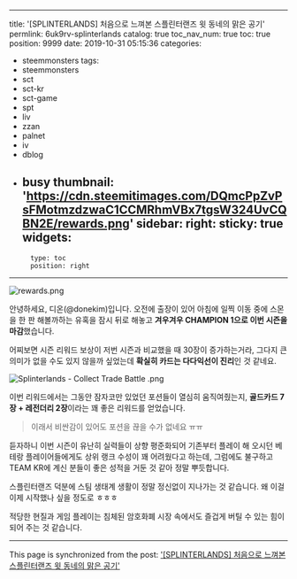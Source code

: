 
---
title: '[SPLINTERLANDS] 처음으로 느껴본 스플린터랜즈 윗 동네의 맑은 공기'
permlink: 6uk9rv-splinterlands
catalog: true
toc_nav_num: true
toc: true
position: 9999
date: 2019-10-31 05:15:36
categories:
- steemmonsters
tags:
- steemmonsters
- sct
- sct-kr
- sct-game
- spt
- liv
- zzan
- palnet
- iv
- dblog
- busy
thumbnail: 'https://cdn.steemitimages.com/DQmcPpZvPsFMotmzdzwaC1CCMRhmVBx7tgsW324UvCQBN2E/rewards.png'
sidebar:
    right:
        sticky: true
widgets:
    -
        type: toc
        position: right
---


![rewards.png](https://cdn.steemitimages.com/DQmcPpZvPsFMotmzdzwaC1CCMRhmVBx7tgsW324UvCQBN2E/rewards.png)

안녕하세요, 디온(@donekim)입니다. 오전에 출장이 있어 아침에 일찍 이동 중에 스몬을 한 판 해볼까하는 유혹을 잠시 뒤로 해놓고 **겨우겨우 CHAMPION 1으로 이번 시즌을 마감**했습니다.

어찌보면 시즌 리워드 보상이 저번 시즌과 비교했을 때 30장이 증가하는거라, 그다지 큰 의미가 없을 수도 있지 않을까 싶었는데 **확실히 카드는 다다익선이 진리**인 것 같네요.

![Splinterlands - Collect  Trade  Battle .png](https://cdn.steemitimages.com/DQmc2dd3f7dRCQrqnUhNycFCmu9Uy3hnU3tGuBFaxvYHUhu/Splinterlands%20-%20Collect%20%20Trade%20%20Battle%20.png)

이번 리워드에서는 그동안 잠자코만 있었던 포션들이 열심히 움직여줬는지, **골드카드 7장 + 레전더리 2장**이라는 꽤 좋은 리워드를 얻었습니다.

> 이래서 비싼감이 있어도 포션을 끊을 수가 없네요 ㅠㅠ

듣자하니 이번 시즌이 유난히 실력들이 상향 평준화되어 기존부터 플레이 해 오시던 베테랑 플레이어들에게도 상위 랭크 수성이 꽤 어려웠다고 하는데, 그럼에도 불구하고 TEAM KR에 계신 분들이 좋은 성적을 거둔 것 같아 정말 뿌듯합니다.

스플린터랜즈 덕분에 스팀 생태계 생활이 정말 정신없이 지나가는 것 같습니다. 왜 이걸 이제 시작했나 싶을 정도로 ㅎㅎㅎ 

적당한 현질과 게임 플레이는 침체된 암호화폐 시장 속에서도 즐겁게 버틸 수 있는 힘이 되어 주는 것 같습니다.

- - -

This page is synchronized from the post: ['[SPLINTERLANDS] 처음으로 느껴본 스플린터랜즈 윗 동네의 맑은 공기'](https://steemit.com/@donekim/6uk9rv-splinterlands)

